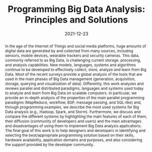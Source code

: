 ---
title: "Programming Big Data Analysis: Principles and Solutions"
date: 2021-12-23
publishDate: 2021-12-23
authors: ["Loris Belcastro", "Riccardo Cantini", "Fabrizio Marozzo", "Alessio Orsino", "Domenico Talia", "Paolo Trunfio"]
publication_types: ["2"]
abstract: "In the age of the Internet of Things and social media platforms, huge amounts of
digital data are generated by and collected from many sources, including sensors,
mobile devices, wearable trackers and security cameras. This data, commonly
referred to as Big Data, is challenging current storage, processing, and analysis
capabilities. New models, languages, systems and algorithms continue to be
developed to effectively collect, store, analyze and learn from Big Data. Most of
the recent surveys provide a global analysis of the tools that are used in the main
phases of Big Data management (generation, acquisition, storage, querying and
visualization of data). Differently, this work analyzes and reviews parallel and
distributed paradigms, languages and systems used today to analyze and learn
from Big Data on scalable computers. In particular, we provide an in-depth
analysis of the properties of the main parallel programming paradigms
(MapReduce, workflow, BSP, message passing, and SQL-like) and, through
programming examples, we describe the most used systems for Big Data analysis
(e.g., Hadoop, Spark, and Storm). Furthermore, we discuss and compare the
different systems by highlighting the main features of each of them, their
diffusion (community of developers and users) and the main advantages and
disadvantages of using them to implement Big Data analysis applications. The
final goal of this work is to help designers and developers in identifying and
selecting the best/appropriate programming solution based on their skills,
hardware availability, application domains and purposes, and also considering the 
support provided by the developer community."
featured: true
publication: "*Journal of Big Data, 2022*"
url_pdf: "files/papers/journals/Big_Data_Analysis_Survey_2022.pdf"
doi: "10.1186/s40537-021-00555-2"


# Featured image
# To use, add an image named `featured.jpg/png` to your page's folder. 
image:
  caption: ""
  focal_point: ""
  preview_only: false


tags: ["Parallel Programming models", "Programming systems", "Big Data analysis"]
---